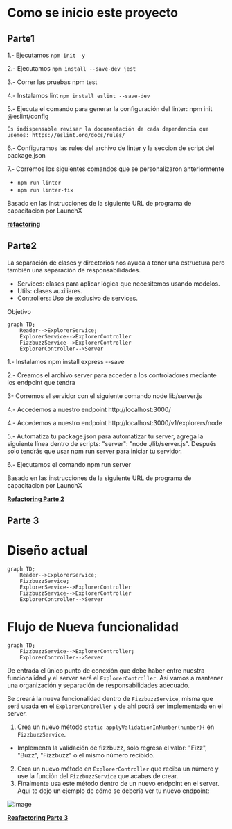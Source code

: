 # Como se inicio este proyecto

## Parte1 

1.- Ejecutamos `npm init -y`

2.- Ejecutamos `npm install --save-dev jest`

3.- Correr las pruebas npm test

4.- Instalamos lint `npm install eslint --save-dev`

5.- Ejecuta el comando para generar la configuración del linter:
npm init @eslint/config

`Es indispensable revisar la documentación de cada dependencia que usemos: https://eslint.org/docs/rules/`

6.- Configuramos las rules del archivo de linter y la seccion de script del package.json

7.- Corremos los siguientes comandos que se personalizaron anteriormente
- `npm run linter` 
- `npm run linter-fix`

Basado en las instrucciones de la siguiente URL de programa de capacitacion por LaunchX

**[refactoring](https://github.com/LaunchX-InnovaccionVirtual/MissionNodeJS/blob/main/semanas/semana_4/1_refactoring_fizzbuzz_parte1.md)**

## Parte2 
La separación de clases y directorios nos ayuda a tener una estructura pero también una separación de responsabilidades.

- Services: clases para aplicar lógica que necesitemos usando modelos.
- Utils: clases auxiliares.
- Controllers: Uso de exclusivo de services.

Objetivo 
```mermaid
graph TD;
    Reader-->ExplorerService;
    ExplorerService-->ExplorerController
    FizzbuzzService-->ExplorerController
    ExplorerController-->Server
```

1.- Instalamos npm install express --save

2.- Creamos el archivo server para acceder a los controladores mediante los endpoint que tendra

3- Corremos el servidor con el siguiente comando node lib/server.js

4.- Accedemos a nuestro endpoint http://localhost:3000/

4.- Accedemos a nuestro endpoint http://localhost:3000/v1/explorers/node

5.- Automatiza tu package.json para automatizar tu server, agrega la siguiente línea dentro de scripts: "server": "node ./lib/server.js". Después solo tendrás que usar npm run server para iniciar tu servidor.

6.- Ejecutamos el comando npm run server

Basado en las instrucciones de la siguiente URL de programa de capacitacion por LaunchX

**[Refactoring Parte 2](https://github.com/LaunchX-InnovaccionVirtual/MissionNodeJS/blob/main/semanas/semana_4/2_api_fizzbuzz_parte2.md)**

## Parte 3

# Diseño actual

```mermaid
graph TD;
    Reader-->ExplorerService;
    FizzbuzzService;
    ExplorerService-->ExplorerController
    FizzbuzzService-->ExplorerController
    ExplorerController-->Server
```

# Flujo de Nueva funcionalidad

```mermaid
graph TD;
    FizzbuzzService-->ExplorerController;
    ExplorerController-->Server
```

De entrada el único punto de conexión que debe haber entre nuestra funcionalidad y el server será el `ExplorerController`. Así vamos a mantener una organización y separación de responsabilidades adecuado. 

Se creará la nueva funcionalidad dentro de `FizzbuzzService`, misma que será usada en el `ExplorerController` y de ahí podrá ser implementada en el server.

1. Crea un nuevo método `static applyValidationInNumber(number){` en `FizzbuzzService`.
  - Implementa la validación de fizzbuzz, solo regresa el valor: "Fizz", "Buzz", "Fizzbuzz" o el mismo número recibido.

2. Crea un nuevo método en `ExplorerController` que reciba un número y use la función del `FizzbuzzService` que acabas de crear.
3. Finalmente usa este método dentro de un nuevo endpoint en el server. Aquí te dejo un ejemplo de cómo se debería ver tu nuevo endpoint:

![image](https://user-images.githubusercontent.com/17634377/164956665-16a96f81-83ef-4c24-8229-e25a98c97993.png)

**[Reafactoring Parte 3](https://github.com/LaunchX-InnovaccionVirtual/MissionNodeJS/blob/main/semanas/semana_4/3_nuevo_feature_fizzbuzz_parte3.md)**



